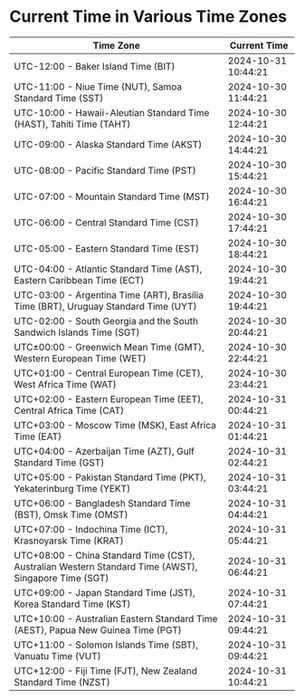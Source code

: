 # Current Time in Various Time Zones

| Time Zone | Current Time |
|-----------|--------------|
| UTC-12:00 - Baker Island Time (BIT) | 2024-10-31 10:44:21 |
| UTC-11:00 - Niue Time (NUT), Samoa Standard Time (SST) | 2024-10-30 11:44:21 |
| UTC-10:00 - Hawaii-Aleutian Standard Time (HAST), Tahiti Time (TAHT) | 2024-10-30 12:44:21 |
| UTC-09:00 - Alaska Standard Time (AKST) | 2024-10-30 14:44:21 |
| UTC-08:00 - Pacific Standard Time (PST) | 2024-10-30 15:44:21 |
| UTC-07:00 - Mountain Standard Time (MST) | 2024-10-30 16:44:21 |
| UTC-06:00 - Central Standard Time (CST) | 2024-10-30 17:44:21 |
| UTC-05:00 - Eastern Standard Time (EST) | 2024-10-30 18:44:21 |
| UTC-04:00 - Atlantic Standard Time (AST), Eastern Caribbean Time (ECT) | 2024-10-30 19:44:21 |
| UTC-03:00 - Argentina Time (ART), Brasília Time (BRT), Uruguay Standard Time (UYT) | 2024-10-30 19:44:21 |
| UTC-02:00 - South Georgia and the South Sandwich Islands Time (SGT) | 2024-10-30 20:44:21 |
| UTC±00:00 - Greenwich Mean Time (GMT), Western European Time (WET) | 2024-10-30 22:44:21 |
| UTC+01:00 - Central European Time (CET), West Africa Time (WAT) | 2024-10-30 23:44:21 |
| UTC+02:00 - Eastern European Time (EET), Central Africa Time (CAT) | 2024-10-31 00:44:21 |
| UTC+03:00 - Moscow Time (MSK), East Africa Time (EAT) | 2024-10-31 01:44:21 |
| UTC+04:00 - Azerbaijan Time (AZT), Gulf Standard Time (GST) | 2024-10-31 02:44:21 |
| UTC+05:00 - Pakistan Standard Time (PKT), Yekaterinburg Time (YEKT) | 2024-10-31 03:44:21 |
| UTC+06:00 - Bangladesh Standard Time (BST), Omsk Time (OMST) | 2024-10-31 04:44:21 |
| UTC+07:00 - Indochina Time (ICT), Krasnoyarsk Time (KRAT) | 2024-10-31 05:44:21 |
| UTC+08:00 - China Standard Time (CST), Australian Western Standard Time (AWST), Singapore Time (SGT) | 2024-10-31 06:44:21 |
| UTC+09:00 - Japan Standard Time (JST), Korea Standard Time (KST) | 2024-10-31 07:44:21 |
| UTC+10:00 - Australian Eastern Standard Time (AEST), Papua New Guinea Time (PGT) | 2024-10-31 09:44:21 |
| UTC+11:00 - Solomon Islands Time (SBT), Vanuatu Time (VUT) | 2024-10-31 09:44:21 |
| UTC+12:00 - Fiji Time (FJT), New Zealand Standard Time (NZST) | 2024-10-31 10:44:21 |
